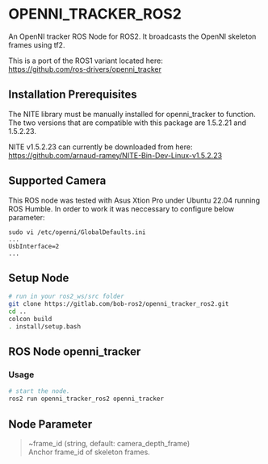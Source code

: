 # OPENNI_TRACKER_ROS2

An OpenNI tracker ROS Node for ROS2. 
It broadcasts the OpenNI skeleton frames using tf2.

This is a port of the ROS1 variant located here:\
https://github.com/ros-drivers/openni_tracker

## Installation Prerequisites

The NITE library must be manually installed for openni_tracker to function. 
The two versions that are compatible with this package are 1.5.2.21 and 1.5.2.23.

NITE v1.5.2.23 can currently be downloaded from here:\
https://github.com/arnaud-ramey/NITE-Bin-Dev-Linux-v1.5.2.23

## Supported Camera

This ROS node was tested with Asus Xtion Pro under Ubuntu 22.04 running ROS Humble. 
In order to work it was neccessary to configure below parameter:

```
sudo vi /etc/openni/GlobalDefaults.ini
...
UsbInterface=2
...
```
## Setup Node ##

```bash
# run in your ros2_ws/src folder
git clone https://gitlab.com/bob-ros2/openni_tracker_ros2.git
cd ..
colcon build
. install/setup.bash
```

## ROS Node openni_tracker

### Usage

```bash
# start the node.
ros2 run openni_tracker_ros2 openni_tracker
```

## Node Parameter
> ~frame_id (string, default: camera_depth_frame)\
Anchor frame_id of skeleton frames.